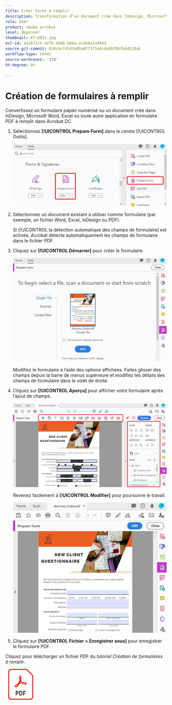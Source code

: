 ```yaml
---
title: Créer Forms à remplir
description: Transformation d’un document créé dans InDesign, Microsoft Word ou Excel en formulaire PDF à remplir
role: User
product: adobe acrobat
level: Beginner
thumbnail: KT-6831.jpg
exl-id: 4a1671c5-427b-4ddb-b66a-ecde6a1a4943
source-git-commit: 018cbcfd1d1605a8ff175a0cda98f0bfb4d528a8
workflow-type: tm+mt
source-wordcount: '170'
ht-degree: 0%

---
```


# Création de formulaires à remplir

Convertissez un formulaire papier numérisé ou un document créé dans InDesign, Microsoft Word, Excel ou toute autre application en formulaire PDF à remplir dans Acrobat DC.

1. Sélectionnez **[!UICONTROL Prepare Form]** dans le centre [!UICONTROL Outils].

   ![Étape de formulaire 1](../assets/Form_1.png)

1. Sélectionnez un document existant à utiliser comme formulaire (par exemple, un fichier Word, Excel, InDesign ou PDF).

   Si [!UICONTROL la détection automatique des champs de formulaire] est activée, Acrobat détecte automatiquement les champs de formulaire dans le fichier PDF.

1. Cliquez sur **[!UICONTROL Démarrer]** pour créer le formulaire.

   ![Étape de formulaire 2](../assets/Form_2.png)

   Modifiez le formulaire à l’aide des options affichées. Faites glisser des champs depuis la barre de menus supérieure et modifiez les détails des champs de formulaire dans le volet de droite.

1. Cliquez sur **[!UICONTROL Aperçu]** pour afficher votre formulaire après l’ajout de champs.

   ![Étape de formulaire 3](../assets/Form_3.png)

   Revenez facilement à **[!UICONTROL Modifier]** pour poursuivre le travail.

   ![Étape de formulaire 4](../assets/Form_4.png)

1. Cliquez sur **[!UICONTROL Fichier > Enregistrer sous]** pour enregistrer le formulaire PDF.

Cliquez pour télécharger un fichier PDF du *tutoriel Création de formulaires à remplir*.

[![Télécharger le tutoriel sur la création de formulaires à remplir](../assets/acrobat_PDF_96.png)](../assets/AcrobatDCForms.pdf)
